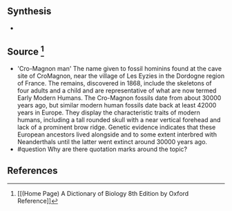 ## Synthesis
- 
## Source [^1]
- 'Cro-Magnon man' The name given to fossil hominins found at the cave site of CroMagnon, near the village of Les Eyzies in the Dordogne region of France. The remains, discovered in 1868, include the skeletons of four adults and a child and are representative of what are now termed Early Modern Humans. The Cro-Magnon fossils date from about 30000 years ago, but similar modern human fossils date back at least 42000 years in Europe. They display the characteristic traits of modern humans, including a tall rounded skull with a near vertical forehead and lack of a prominent brow ridge. Genetic evidence indicates that these European ancestors lived alongside and to some extent interbred with Neanderthals until the latter went extinct around 30000 years ago.
- #question Why are there quotation marks around the topic?
## References

[^1]: [[(Home Page) A Dictionary of Biology 8th Edition by Oxford Reference]]